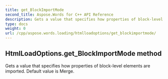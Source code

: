 ```yaml
---
title: get_BlockImportMode
second_title: Aspose.Words for C++ API Reference
description: Gets a value that specifies how properties of block-level elements are imported. Default value is Merge. 
type: docs
weight: 0
url: /cpp/aspose.words.loading/htmlloadoptions/get_blockimportmode/
---
```

## HtmlLoadOptions.get_BlockImportMode method


Gets a value that specifies how properties of block-level elements are imported. Default value is Merge. 

